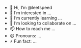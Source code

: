 - 👋 Hi, I’m @leetspeed
- 👀 I’m interested in ...
- 🌱 I’m currently learning ...
- 💞️ I’m looking to collaborate on ...
- 📫 How to reach me ...
- 😄 Pronouns: ...
- ⚡ Fun fact: ...

<!---
leetspeed/leetspeed is a ✨ special ✨ repository because its `README.md` (this file) appears on your GitHub profile.
You can click the Preview link to take a look at your changes.
--->
